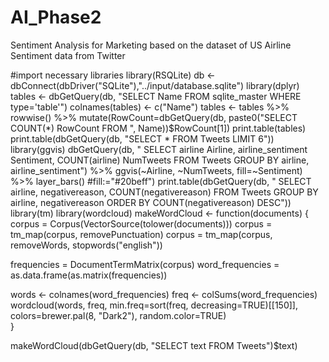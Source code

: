 # AI_Phase2
Sentiment Analysis for Marketing based on the dataset of US Airline Sentiment data from Twitter


#import necessary libraries 
library(RSQLite)
db <- dbConnect(dbDriver("SQLite"),"../input/database.sqlite")
library(dplyr)
tables <- dbGetQuery(db, "SELECT Name FROM sqlite_master WHERE type='table'")
colnames(tables) <- c("Name")
tables <- tables %>%
          rowwise() %>%
          mutate(RowCount=dbGetQuery(db, paste0("SELECT COUNT(*) RowCount FROM ", Name))$RowCount[1])
print.table(tables)
print.table(dbGetQuery(db, "SELECT * FROM Tweets LIMIT 6"))
library(ggvis)
dbGetQuery(db, "
SELECT airline Airline,
       airline_sentiment Sentiment,
       COUNT(airline) NumTweets
FROM Tweets
GROUP BY airline,
         airline_sentiment") %>%
  ggvis(~Airline, ~NumTweets, fill=~Sentiment) %>%
  layer_bars() #fill:="#20beff")
print.table(dbGetQuery(db, "
SELECT airline,
       negativereason,
       COUNT(negativereason)
FROM Tweets
GROUP BY airline,
         negativereason
ORDER BY COUNT(negativereason) DESC"))
library(tm)
library(wordcloud)
makeWordCloud <- function(documents) {
  corpus = Corpus(VectorSource(tolower(documents)))
  corpus = tm_map(corpus, removePunctuation)
  corpus = tm_map(corpus, removeWords, stopwords("english"))
  
  frequencies = DocumentTermMatrix(corpus)
  word_frequencies = as.data.frame(as.matrix(frequencies))
  
  words <- colnames(word_frequencies)
  freq <- colSums(word_frequencies)
  wordcloud(words, freq,
            min.freq=sort(freq, decreasing=TRUE)[[150]],
            colors=brewer.pal(8, "Dark2"),
            random.color=TRUE)  
}

makeWordCloud(dbGetQuery(db, "SELECT text FROM Tweets")$text)

